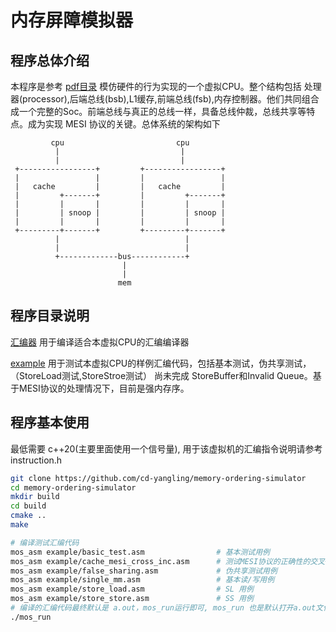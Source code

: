 # 内存屏障模拟器

## 程序总体介绍
本程序是参考 [pdf目录](https://github.com/cd-yangling/memory-ordering-simulator/tree/main/pdf) 模仿硬件的行为实现的一个虚拟CPU。整个结构包括 处理器(processor),后端总线(bsb),L1缓存,前端总线(fsb),内存控制器。他们共同组合成一个完整的Soc。前端总线与真正的总线一样，具备总线仲裁，总线共享等特点。成为实现 MESI 协议的关键。总体系统的架构如下

 
             cpu                         cpu
              |                           |
              |                           |
     +-----------------+         +-----------------+
     |                 |         |                 |
     |   cache         |         |   cache         |
     |         +-------+         |         +-------+
     |         |       |         |         |       |
     |         | snoop |         |         | snoop |
     |         |       |         |         |       |
     +---------+-------+         +---------+-------+
              |                            |
              |                            |
              +-------------bus------------+
                             |
                             |
                            mem


## 程序目录说明

[汇编器](https://github.com/cd-yangling/memory-ordering-simulator/tree/main/assembler) 用于编译适合本虚拟CPU的汇编编译器

[example](https://github.com/cd-yangling/memory-ordering-simulator/tree/main/example) 用于测试本虚拟CPU的样例汇编代码，包括基本测试，伪共享测试，（StoreLoad测试,StoreStroe测试） 尚未完成 StoreBuffer和Invalid Queue。基于MESI协议的处理情况下，目前是强内存序。

## 程序基本使用

最低需要 c++20(主要里面使用一个信号量), 用于该虚拟机的汇编指令说明请参考 instruction.h

```bash
git clone https://github.com/cd-yangling/memory-ordering-simulator
cd memory-ordering-simulator
mkdir build
cd build
cmake ..
make

# 编译测试汇编代码
mos_asm example/basic_test.asm                # 基本测试用例
mos_asm example/cache_mesi_cross_inc.asm      # 测试MESI协议的正确性的交叉++的用例
mos_asm example/false_sharing.asm             # 伪共享测试用例
mos_asm example/single_mm.asm                 # 基本读/写用例
mos_asm example/store_load.asm                # SL 用例
mos_asm example/store_store.asm               # SS 用例
# 编译的汇编代码最终默认是 a.out，mos_run运行即可, mos_run 也是默认打开a.out文件运行
./mos_run 
```


    